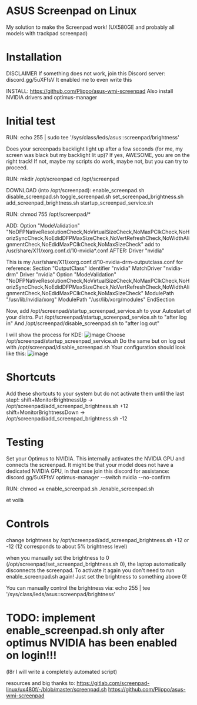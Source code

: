 # ASUS Screenpad on Linux
My solution to make the Screenpad work! (UX580GE and probably all models with trackpad screenpad)

# Installation

DISCLAIMER
If something does not work, join this Discord server: discord.gg/5uXFfsV
It enabled me to even write this

INSTALL:
https://github.com/Plippo/asus-wmi-screenpad
Also install NVIDIA drivers and optimus-manager

# Initial test
RUN:
echo 255 | sudo tee '/sys/class/leds/asus::screenpad/brightness'

Does your screenpads backlight light up after a few seconds (for me, my screen was black but my backlight lit up)? If yes, AWESOME, you are on the right track! If not, maybe my scripts do work, maybe not, but you can try to proceed.

RUN:
mkdir /opt/screenpad
cd /opt/screenpad

DOWNLOAD (into /opt/screenpad):
enable_screenpad.sh
disable_screenpad.sh
toggle_screenpad.sh
set_screenpad_brightness.sh
add_screenpad_brightness.sh
startup_screenpad_service.sh

RUN:
chmod 755 /opt/screenpad/*

ADD:
Option "ModeValidation" "NoDFPNativeResolutionCheck,NoVirtualSizeCheck,NoMaxPClkCheck,NoHorizSyncCheck,NoEdidDFPMaxSizeCheck,NoVertRefreshCheck,NoWidthAlignmentCheck,NoEdidMaxPClkCheck,NoMaxSizeCheck"
add to /usr/share/X11/xorg.conf.d/10-nvidia*.conf AFTER: Driver "nvidia"

This is my /usr/share/X11/xorg.conf.d/10-nvidia-drm-outputclass.conf for reference:
Section "OutputClass"
Identifier "nvidia"
MatchDriver "nvidia-drm"
Driver "nvidia"
Option "ModeValidation" "NoDFPNativeResolutionCheck,NoVirtualSizeCheck,NoMaxPClkCheck,NoHorizSyncCheck,NoEdidDFPMaxSizeCheck,NoVertRefreshCheck,NoWidthAlignmentCheck,NoEdidMaxPClkCheck,NoMaxSizeCheck"
ModulePath "/usr/lib/nvidia/xorg"
ModulePath "/usr/lib/xorg/modules"
EndSection

Now, add /opt/screenpad/startup_screenpad_service.sh to your Autostart of your distro.
Put /opt/screenpad/startup_screenpad_service.sh to "after log in"
And /opt/screenpad/disable_screenpad.sh to "after log out"

I will show the process for KDE:
![image](https://user-images.githubusercontent.com/43215895/122564947-746bd480-d035-11eb-8bf7-cb3e6b79b8db.png)
Choose /opt/screenpad/startup_screenpad_service.sh
Do the same but on log out with /opt/screenpad/disable_screenpad.sh
Your configuration should look like this:
![image](https://user-images.githubusercontent.com/43215895/122565203-bbf26080-d035-11eb-9a32-c2ae254025f5.png)

# Shortcuts
Add these shortcuts to your system but do not activate them until the last step!:
shift+MonitorBrightnessUp  ->  /opt/screenpad/add_screenpad_brightness.sh +12
shift+MonitorBrightnessDown -> /opt/screenpad/add_screenpad_brightness.sh -12

# Testing
Set your Optimus to NVIDIA. This internally activates the NVIDIA GPU and connects the screenpad. It might be that your model does not have a dedicated NVIDIA GPU, in that case join this discord for assistance: discord.gg/5uXFfsV
optimus-manager --switch nvidia --no-confirm

RUN:
chmod +x enable_screenpad.sh
./enable_screenpad.sh

et voilà

# Controls

change brightness by /opt/screenpad/add_screenpad_brightness.sh +12 or -12 (12 corresponds to about 5% brightness level)

when you manually set the brightness to 0 (/opt/screenpad/set_screenpad_brightness.sh 0), the laptop automatically disconnects the screenpad.
To activate it again you don't need to run enable_screenpad.sh again! Just set the brightness to something above 0!

You can manually control the brightness via: echo 255 | tee '/sys/class/leds/asus::screenpad/brightness'

# TODO: implement enable_screenpad.sh only after optimus NVIDIA has been enabled on login!!!

(l8r I will write a completely automated script)




resources and big thanks to:
https://gitlab.com/screenpad-linux/ux480f/-/blob/master/screenpad.sh
https://github.com/Plippo/asus-wmi-screenpad

